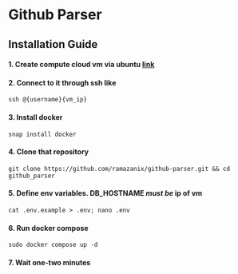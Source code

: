 # Github Parser

## Installation Guide
#### 1. Create compute cloud vm via ubuntu [link](https://console.yandex.cloud/folders/b1gb31l87647n7l0ha0g/compute/create-instance)
#### 2. Connect to it through ssh like
    ssh @{username}{vm_ip}
#### 3. Install docker
    snap install docker
#### 4. Clone that repository
    git clone https://github.com/ramazanix/github-parser.git && cd github_parser
#### 5. Define env variables. DB_HOSTNAME _must be_ ip of vm
    cat .env.example > .env; nano .env
#### 6. Run docker compose
    sudo docker compose up -d
#### 7. Wait one-two minutes
